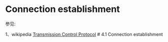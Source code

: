 # Connection establishment

参见:

1、wikipedia [Transmission Control Protocol](https://en.wikipedia.org/wiki/Transmission_Control_Protocol) # 4.1 Connection establishment

